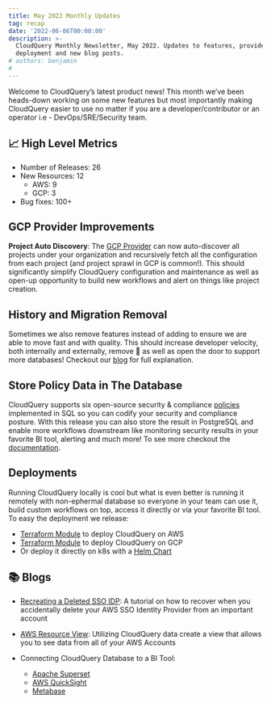 ```yaml
---
title: May 2022 Monthly Updates
tag: recap
date: '2022-06-06T00:00:00'
description: >-
  CloudQuery Monthly Newsletter, May 2022. Updates to features, providers,
  deployment and new blog posts.
# authors: benjamin
# 
---
```


Welcome to CloudQuery’s latest product news! This month we’ve been heads-down working on some new features but most
importantly making CloudQuery easier to use no matter if you are a developer/contributor or an operator i.e -
DevOps/SRE/Security team.


## 📈 High Level Metrics

- Number of Releases: 26
- New Resources: 12
  - AWS: 9
  - GCP: 3
- Bug fixes: 100+

## GCP Provider Improvements

**Project Auto Discovery**: The [GCP Provider](https://hub.cloudquery.io/providers/cloudquery/gcp/latest#configuration)
can now auto-discover all projects under your organization and recursively fetch all the configuration from each project
(and project sprawl in GCP is common!). This should significantly simplify CloudQuery configuration and maintenance as
well as open-up opportunity to build new workflows and alert on things like project creation.

## History and Migration Removal

Sometimes we also remove features instead of adding to ensure we are able to move fast and with quality. This should
increase developer velocity, both internally and externally, remove 🐛 as well as open the door to support more
databases! Checkout our [blog](https://www.cloudquery.io/blog/migration-and-history-deprecation) for full explanation.

## Store Policy Data in The Database

CloudQuery supports six open-source security & compliance [policies](https://hub.cloudquery.io/policies) implemented
in SQL so you can codify your security and compliance posture. With this release you can also store the result in
PostgreSQL and enable more workflows downstream like monitoring security results in your favorite BI tool,
alerting and much more! To see more checkout the [documentation](https://docs.cloudquery.io/docs/policies).

## Deployments

Running CloudQuery locally is cool but what is even better is running it remotely with non-ephermal database so
everyone in your team can use it, build custom workflows on top, access it directly or via your favorite BI tool.
To easy the deployment we release:

- [Terraform Module](https://github.com/cloudquery/terraform-aws-cloudquery) to deploy CloudQuery on AWS
- [Terraform Module](https://github.com/cloudquery/terraform-gcp-cloudquery) to deploy CloudQuery on GCP
- Or deploy it directly on k8s with a [Helm Chart](https://github.com/cloudquery/helm-charts)

## 📚 Blogs

- [Recreating a Deleted SSO IDP](https://www.cloudquery.io/blog/aws-sso-if-deleted-sso-identity-provider): A tutorial
  on how to recover when you accidentally delete your AWS SSO Identity Provider from an important account
- [AWS Resource View](https://www.cloudquery.io/blog/aws-resources-view): Utilizing CloudQuery data create a view
  that allows you to see data from all of your AWS Accounts

- Connecting CloudQuery Database to a BI Tool:
  - [Apache Superset](https://www.cloudquery.io/blog/cloud-asset-inventory-cloudquery-apache-superset)
  - [AWS QuickSight](https://www.cloudquery.io/blog/cloud-asset-inventory-cloudquery-aws-quicksight)
  - [Metabase](https://www.cloudquery.io/blog/cloud-asset-inventory-cloudquery-metabase)
